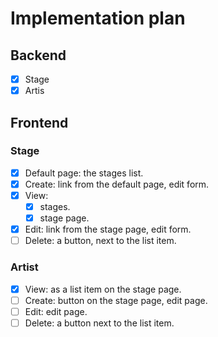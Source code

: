 # Implementation plan

## Backend

- [x] Stage
- [x] Artis

## Frontend

### Stage

- [x] Default page: the stages list.
- [x] Create: link from the default page, edit form.
- [x] View:
  - [x] stages.
  - [x] stage page.
- [x] Edit: link from the stage page, edit form.
- [ ] Delete: a button, next to the list item.

### Artist

- [x] View: as a list item on the stage page.
- [ ] Create: button on the stage page, edit page.
- [ ] Edit: edit page.
- [ ] Delete: a button next to the list item.

